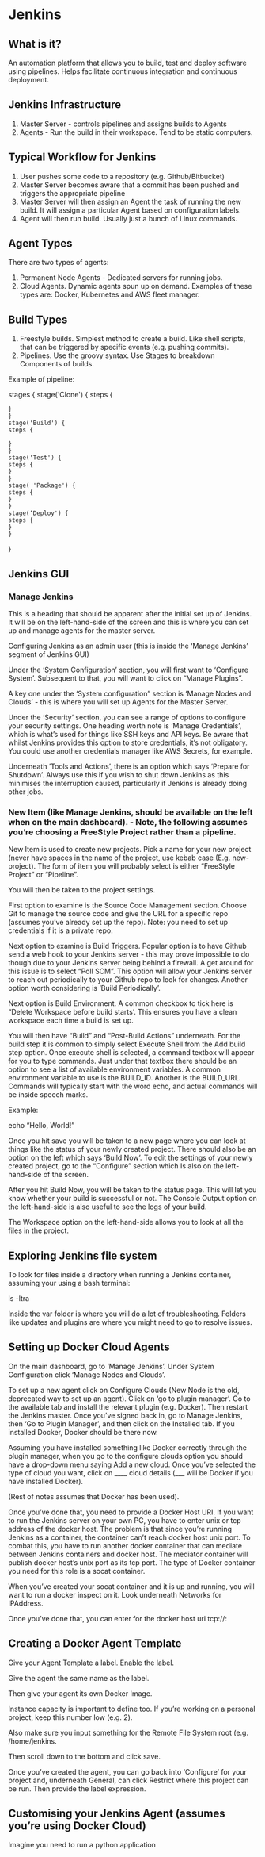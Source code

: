 # Jenkins

## What is it?


An automation platform that allows you to build, test and deploy software using pipelines. Helps facilitate continuous integration and continuous deployment.


## Jenkins Infrastructure 


1. Master Server - controls pipelines and assigns builds to Agents
2. Agents - Run the build in their workspace. Tend to be static computers.


## Typical Workflow for Jenkins


1. User pushes some code to a repository (e.g. Github/Bitbucket)
2. Master Server becomes aware that a commit has been pushed and triggers the appropriate pipeline
3. Master Server will then assign an Agent the task of running the new build. It will assign a particular Agent based on configuration labels.
4. Agent will then run build. Usually just a bunch of Linux commands.


## Agent Types


There are two types of agents:
1. Permanent Node Agents - Dedicated servers for running jobs.
2. Cloud Agents. Dynamic agents spun up on demand. Examples of these types are: Docker, Kubernetes and AWS fleet manager.


## Build Types


1. Freestyle builds. Simplest method to create a build. Like shell scripts, that can be triggered by specific events (e.g. pushing commits).
2. Pipelines. Use the groovy syntax. Use Stages to breakdown Components of builds.

Example of pipeline: 

stages {
    stage('Clone') {
    steps {

    }
    }
    stage('Build') {
    steps {

    }
    }
    stage('Test') {
    steps {
    }
    }
    stage( 'Package') { 
    steps {
    }
    }
    stage(‘Deploy') {
    steps {
    }
    }
}


## Jenkins GUI


### Manage Jenkins


This is a heading that should be apparent after the initial set up of Jenkins. It will be on the left-hand-side of the screen and this is where you can set up and manage agents for the master server.

Configuring Jenkins as an admin user (this is inside the ‘Manage Jenkins’ segment of Jenkins GUI)

Under the ‘System Configuration’ section, you will first want to ‘Configure System’. Subsequent to that, you will want to click on “Manage Plugins”.  

A key one under the ‘System configuration” section is ‘Manage Nodes and Clouds’ - this is where you will set up Agents for the Master Server.

Under the ‘Security’ section, you can see a range of options to configure your security settings. One heading worth note is ‘Manage Credentials’, which is what’s used for things like SSH keys and API keys. Be aware that whilst Jenkins provides this option to store credentials, it’s not obligatory. You could use another credentials manager like AWS Secrets, for example.

Underneath ’Tools and Actions’, there is an option which says ‘Prepare for Shutdown’. Always use this if you wish to shut down Jenkins as this minimises the interruption caused, particularly if Jenkins is already doing other jobs.


### New Item (like Manage Jenkins, should be available on the left when on the main dashboard). - Note, the following assumes you’re choosing a FreeStyle Project rather than a pipeline.

New Item is used to create new projects. Pick a name for your new project (never have spaces in the name of the project, use kebab case (E.g. new-project). The form of item you will probably select is either “FreeStyle Project” or “Pipeline”.  

You will then be taken to the project settings.

First option to examine is the Source Code Management section. Choose Git to manage the source code and give the URL for a specific repo (assumes you’ve already set up the repo). Note: you need to set up credentials if it is a private repo. 

Next option to examine is Build Triggers. Popular option is to have Github send a web hook to your Jenkins server - this may prove impossible to do though due to your Jenkins server being behind a firewall. A get around for this issue is to select “Poll SCM”. This option will allow your Jenkins server to reach out periodically to your Github repo to look for changes. Another option worth considering is ‘Build Periodically’. 


Next option is Build Environment. A common checkbox to tick here is “Delete Workspace before build starts’. This ensures you have a clean workspace each time a build is set up. 

You will then have “Build” and “Post-Build Actions” underneath. For the build step it is common to simply select Execute Shell from the Add build step option. Once execute shell is selected, a command textbox will appear for you to type commands. Just under that textbox there should be an option to see a list of available environment variables. A common environment variable to use is the BUILD_ID. Another is the BUILD_URL.
Commands will typically start with the word echo, and actual commands will be inside speech marks. 

Example: 

echo “Hello, World!”


Once you hit save you will be taken to a new page where you can look at things like the status of your newly created project. There should also be an option on the left which says ‘Build Now’. To edit the settings of your newly created project, go to the “Configure” section which Is also on the left-hand-side of the screen.

After you hit Build Now, you will be taken to the status page. This will let you know whether your build is successful or not. The Console Output option on the left-hand-side is also useful to see the logs of your build. 

The Workspace option on the left-hand-side allows you to look at all the files in the project.

## Exploring Jenkins file system 

To look for files inside a directory when running a Jenkins container, assuming your using a bash terminal:

ls -ltra

Inside the var folder is where you will do a lot of troubleshooting. Folders like updates and plugins are where you might need to go to resolve issues.


## Setting up Docker Cloud Agents


On the main dashboard, go to ‘Manage Jenkins’. Under System Configuration click ‘Manage Nodes and Clouds’. 

To set up a new agent click on Configure Clouds (New Node is the old, deprecated way to set up an agent). Click on ‘go to plugin manager’. Go to the available tab and install the relevant plugin (e.g. Docker). Then restart the Jenkins master. Once you’ve signed back in, go to Manage Jenkins, then ‘Go to Plugin Manager’, and then click on the Installed tab. If you installed Docker, Docker should be there now. 

Assuming you have installed something like Docker correctly through the plugin manager, when you go to the configure clouds option you should have a drop-down menu saying Add a new cloud. Once you’ve selected the type of cloud you want, click on ____ cloud details (___ will be Docker if you have installed Docker). 	

(Rest of notes assumes that Docker has been used).

Once you’ve done that, you need to provide a Docker Host URI. If you want to run the Jenkins server on your own PC, you have to enter unix or tcp address of the docker host. The problem is that since you’re running Jenkins as a container, the container can’t reach docker host unix port. To combat this, you have to run another docker container that can mediate between Jenkins containers and docker host. The mediator container will publish docker host’s unix port as its tcp port. The type of Docker container you need for this role is a socat container. 


When you’ve created your socat container and it is up and running, you will want to run a docker inspect on it. Look underneath Networks for IPAddress.

Once you’ve done that, you can enter for the docker host uri tcp://<socat-container-ipaddress>:<tcp-listen-flag-for-socat-container>

## Creating a Docker Agent Template

Give your Agent Template a label. Enable the label.

Give the agent the same name as the label.

Then give your agent its own Docker Image. 

Instance capacity is important to define too. If you’re working on a personal project, keep this number low (e.g. 2). 

Also make sure you input something for the Remote File System root (e.g. /home/jenkins.

Then scroll down to the bottom and click save. 

Once you’ve created the agent, you can go back into ‘Configure’ for your project and, underneath General, can click Restrict where this project can be run. Then provide the label expression. 


## Customising your Jenkins Agent (assumes you’re using Docker Cloud)

Imagine you need to run a python application 
